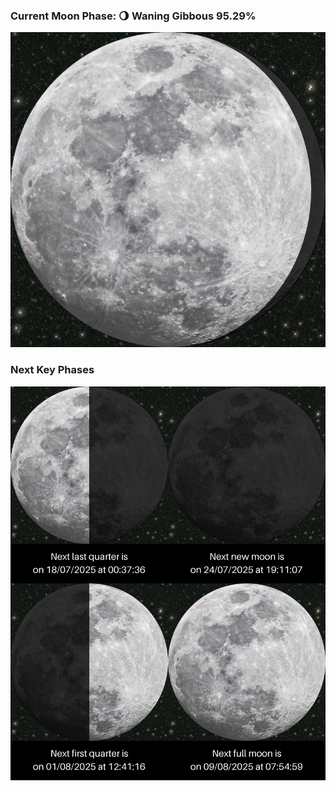 ### Current Moon Phase: 🌖 Waning Gibbous 95.29%
![Moon Phase](moonphase.png)
### Next Key Phases
![Gallery](gallery.png)